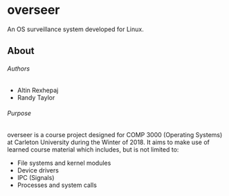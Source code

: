 # overseer
An OS surveillance system developed for Linux.

## About
###### Authors
* Altin Rexhepaj  
* Randy Taylor

###### Purpose
overseer is a course project designed for COMP 3000 (Operating Systems) at Carleton University during the Winter of 2018. It aims to make use of learned course material which includes, but is not limited to:  
* File systems and kernel modules
* Device drivers
* IPC (Signals)
* Processes and system calls
